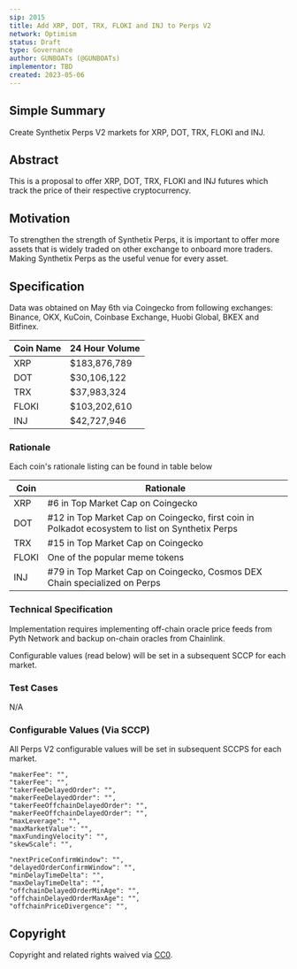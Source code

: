 ```yaml
---
sip: 2015
title: Add XRP, DOT, TRX, FLOKI and INJ to Perps V2
network: Optimism
status: Draft
type: Governance
author: GUNBOATs (@GUNBOATs)
implementor: TBD
created: 2023-05-06
---
```


<!--You can leave these HTML comments in your merged SIP and delete the visible duplicate text guides, they will not appear and may be helpful to refer to if you edit it again. This is the suggested template for new SIPs. Note that an SIP number will be assigned by an editor. When opening a pull request to submit your SIP, please use an abbreviated title in the filename, `sip-draft_title_abbrev.md`. The title should be 44 characters or less.-->

## Simple Summary

<!--"If you can't explain it simply, you don't understand it well enough." Simply describe the outcome the proposed changes intends to achieve. This should be non-technical and accessible to a casual community member.-->

Create Synthetix Perps V2 markets for XRP, DOT, TRX, FLOKI and INJ.

## Abstract

<!--A short (~200 word) description of the proposed change, the abstract should clearly describe the proposed change. This is what *will* be done if the SIP is implemented, not *why* it should be done or *how* it will be done. If the SIP proposes deploying a new contract, write, "we propose to deploy a new contract that will do x".-->

This is a proposal to offer XRP, DOT, TRX, FLOKI and INJ futures which track the price of their respective cryptocurrency.

## Motivation

<!--This is the problem statement. This is the *why* of the SIP. It should clearly explain *why* the current state of the protocol is inadequate.  It is critical that you explain *why* the change is needed, if the SIP proposes changing how something is calculated, you must address *why* the current calculation is innaccurate or wrong. This is not the place to describe how the SIP will address the issue!-->

To strengthen the strength of Synthetix Perps, it is important to offer more assets that is widely traded on other exchange to onboard more traders. Making Synthetix Perps as the useful venue for every asset.

## Specification

<!--The specification should describe the syntax and semantics of any new feature, there are five sections
1. Overview
2. Rationale
3. Technical Specification
4. Test Cases
5. Configurable Values
-->

Data was obtained on May 6th via Coingecko from following exchanges: Binance, OKX, KuCoin, Coinbase Exchange, Huobi Global, BKEX and Bitfinex.

| Coin Name | 24 Hour Volume |
|-----------|----------------|
|    XRP    |  $183,876,789  |
|    DOT    |   $30,106,122  |
|    TRX    |   $37,983,324  |
|   FLOKI   |  $103,202,610  |
|    INJ    |   $42,727,946  |

### Rationale

<!--This is where you explain the reasoning behind how you propose to solve the problem. Why did you propose to implement the change in this way, what were the considerations and trade-offs. The rationale fleshes out what motivated the design and why particular design decisions were made. It should describe alternate designs that were considered and related work. The rationale may also provide evidence of consensus within the community, and should discuss important objections or concerns raised during discussion.-->

Each coin's rationale listing can be found in table below

| Coin  | Rationale                                                                                       |
|-------|-------------------------------------------------------------------------------------------------|
| XRP   | #6 in Top Market Cap on Coingecko                                                               |
| DOT   | #12 in Top Market Cap on Coingecko, first coin in Polkadot ecosystem to list on Synthetix Perps |
| TRX   | #15 in Top Market Cap on Coingecko                                                              |
| FLOKI | One of the popular meme tokens                                                                  |
| INJ   | #79 in Top Market Cap on Coingecko, Cosmos DEX Chain specialized on Perps                       |
### Technical Specification

<!--The technical specification should outline the public API of the changes proposed. That is, changes to any of the interfaces Synthetix currently exposes or the creations of new ones.-->

Implementation requires implementing off-chain oracle price feeds from Pyth Network and backup on-chain oracles from Chainlink.

Configurable values (read below) will be set in a subsequent SCCP for each market.

### Test Cases

<!--Test cases for an implementation are mandatory for SIPs but can be included with the implementation..-->

N/A

### Configurable Values (Via SCCP)

<!--Please list all values configurable via SCCP under this implementation.-->

All Perps V2 configurable values will be set in subsequent SCCPS for each market.

    "makerFee": "",
    "takerFee": "",
    "takerFeeDelayedOrder": "",
    "makerFeeDelayedOrder": "",
    "takerFeeOffchainDelayedOrder": "",
    "makerFeeOffchainDelayedOrder": "",
    "maxLeverage": "",
    "maxMarketValue": "",
    "maxFundingVelocity": "",
    "skewScale": "",

    "nextPriceConfirmWindow": "",
    "delayedOrderConfirmWindow": "",
    "minDelayTimeDelta": "",
    "maxDelayTimeDelta": "",
    "offchainDelayedOrderMinAge": "",
    "offchainDelayedOrderMaxAge": "",
    "offchainPriceDivergence": "",

## Copyright

Copyright and related rights waived via [CC0](https://creativecommons.org/publicdomain/zero/1.0/).
